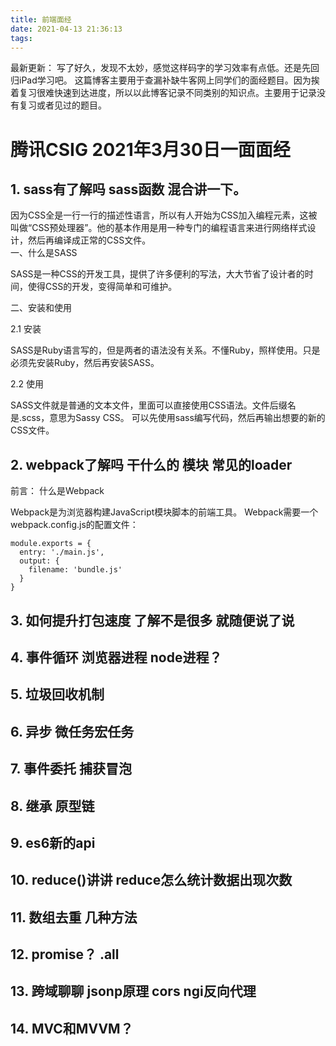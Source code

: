 ```yaml
---
title: 前端面经
date: 2021-04-13 21:36:13
tags:
---
```

最新更新： 写了好久，发现不太妙，感觉这样码字的学习效率有点低。还是先回归iPad学习吧。
这篇博客主要用于查漏补缺牛客网上同学们的面经题目。因为挨着复习很难快速到达进度，所以以此博客记录不同类别的知识点。主要用于记录没有复习或者见过的题目。

<!-- <span  style="font-size:2em;">腾讯CSIG 3.30一面面经</span> -->
# 腾讯CSIG 2021年3月30日一面面经

## 1. sass有了解吗 sass函数 混合讲一下。
因为CSS全是一行一行的描述性语言，所以有人开始为CSS加入编程元素，这被叫做“CSS预处理器”。他的基本作用是用一种专门的编程语言来进行网络样式设计，然后再编译成正常的CSS文件。<br/>
一、什么是SASS

SASS是一种CSS的开发工具，提供了许多便利的写法，大大节省了设计者的时间，使得CSS的开发，变得简单和可维护。

二、安装和使用

2.1 安装

SASS是Ruby语言写的，但是两者的语法没有关系。不懂Ruby，照样使用。只是必须先安装Ruby，然后再安装SASS。

2.2 使用

SASS文件就是普通的文本文件，里面可以直接使用CSS语法。文件后缀名是.scss，意思为Sassy CSS。
可以先使用sass编写代码，然后再输出想要的新的CSS文件。

## 2. webpack了解吗 干什么的  模块 常见的loader

前言： 什么是Webpack

Webpack是为浏览器构建JavaScript模块脚本的前端工具。
Webpack需要一个webpack.config.js的配置文件：
```
module.exports = {
  entry: './main.js',
  output: {
    filename: 'bundle.js'
  }
}
```


## 3. 如何提升打包速度 了解不是很多 就随便说了说
## 4. 事件循环 浏览器进程 node进程？
## 5. 垃圾回收机制
## 6. 异步 微任务宏任务
## 7. 事件委托 捕获冒泡
## 8. 继承 原型链
## 9. es6新的api
## 10. reduce()讲讲 reduce怎么统计数据出现次数
## 11. 数组去重 几种方法
## 12. promise？ .all
## 13. 跨域聊聊 jsonp原理 cors ngi反向代理
## 14. MVC和MVVM？

